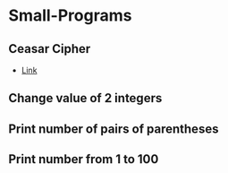 # Small-Programs


## Ceasar Cipher
- [Link](https://github.com/DenisBuserski/Small-Programs/blob/main/programs/CaesarCipher.java)

## Change value of 2 integers

## Print number of pairs of parentheses

## Print number from 1 to 100
